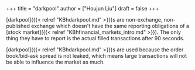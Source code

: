 +++
title = "darkpool"
author = ["Houjun Liu"]
draft = false
+++

[darkpool]({{< relref "KBhdarkpool.md" >}})s are non-exchange, non-published exchange which doesn't have the same reporting obligations of a [stock market]({{< relref "KBhfinancial_markets_intro.md" >}}). The only thing they have to report is the actual filled transactions after 90 seconds.

[darkpool]({{< relref "KBhdarkpool.md" >}})s are used because the order book/bid-ask spread is not leaked, which means large transactions will not be able to influence the market as much.